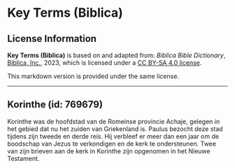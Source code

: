 # Key Terms (Biblica)

## License Information

**Key Terms (Biblica)** is based on and adapted from: _Biblica Bible Dictionary_, [Biblica, Inc.](https://www.biblica.com/), 2023, which is licensed under a [CC BY-SA 4.0 license](https://creativecommons.org/licenses/by-sa/4.0/legalcode.en).

This markdown version is provided under the same license.



--------------------------------

## Korinthe (id: 769679)

Korinthe was de hoofdstad van de Romeinse provincie Achaje, gelegen in het gebied dat nu het zuiden van Griekenland is. Paulus bezocht deze stad tijdens zijn tweede en derde reis. Hij verbleef er meer dan een jaar om de boodschap van Jezus te verkondigen en de kerk te ondersteunen. Twee van zijn brieven aan de kerk in Korinthe zijn opgenomen in het Nieuwe Testament.


